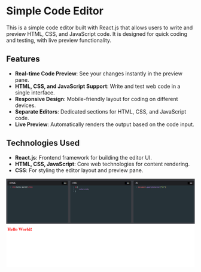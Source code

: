# Simple Code Editor

This is a simple code editor built with React.js that allows users to write and preview HTML, CSS, and JavaScript code. It is designed for quick coding and testing, with live preview functionality.

## Features

- **Real-time Code Preview**: See your changes instantly in the preview pane.
- **HTML, CSS, and JavaScript Support**: Write and test web code in a single interface.
- **Responsive Design**: Mobile-friendly layout for coding on different devices.
- **Separate Editors**: Dedicated sections for HTML, CSS, and JavaScript code.
- **Live Preview**: Automatically renders the output based on the code input.

## Technologies Used

- **React.js**: Frontend framework for building the editor UI.
- **HTML, CSS, JavaScript**: Core web technologies for content rendering.
- **CSS**: For styling the editor layout and preview pane.
  
![Homepage Screenshot](homepage.png)

